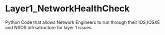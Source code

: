 # Layer1_NetworkHealthCheck
Python Code that allows Network Engineers to run through their IOS,IOSXE and NXOS infrsatructure for layer 1 issues.
